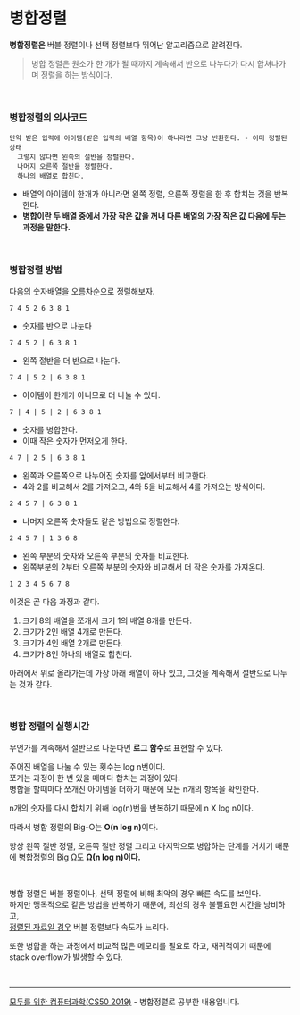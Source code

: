 # 병합정렬

<b>병합정렬은 </b>버블 정렬이나 선택 정렬보다 뛰어난 알고리즘으로 알려진다.

> 병합 정렬은 원소가 한 개가 될 때까지 계속해서 반으로 나누다가 다시 합쳐나가며 정렬을 하는 방식이다.

<br>

### 병합정렬의 의사코드

```
만약 받은 입력에 아이템(받은 입력의 배열 항목)이 하나라면 그냥 반환한다. - 이미 정렬된 상태
  그렇지 않다면 왼쪽의 절반을 정렬한다.
  나머지 오른쪽 절반을 정렬한다.
  하나의 배열로 합친다.
```

- 배열의 아이템이 한개가 아니라면 왼쪽 정렬, 오른쪽 정렬을 한 후 합치는 것을 반복한다.
- <b>병합이란 두 배열 중에서 가장 작은 값을 꺼내 다른 배열의 가장 작은 값 다음에 두는 과정을 말한다.</b>

<br>

### 병합정렬 방법

다음의 숫자배열을 오름차순으로 정렬해보자.

```
7 4 5 2 6 3 8 1
```

- 숫자를 반으로 나눈다

```
7 4 5 2 | 6 3 8 1
```

- 왼쪽 절반을 더 반으로 나눈다.

```
7 4 | 5 2 | 6 3 8 1
```

- 아이템이 한개가 아니므로 더 나눌 수 있다.

```
7 | 4 | 5 | 2 | 6 3 8 1
```

- 숫자를 병합한다.
- 이때 작은 숫자가 먼저오게 한다.

```
4 7 | 2 5 | 6 3 8 1
```

- 왼쪽과 오른쪽으로 나누어진 숫자를 앞에서부터 비교한다.
- 4와 2를 비교해서 2를 가져오고, 4와 5을 비교해서 4를 가져오는 방식이다.

```
2 4 5 7 | 6 3 8 1
```

- 나머지 오른쪽 숫자들도 같은 방법으로 정렬한다.

```
2 4 5 7 | 1 3 6 8
```

- 왼쪽 부분의 숫자와 오른쪽 부분의 숫자를 비교한다.
- 왼쪽부분의 2부터 오른쪽 부분의 숫자와 비교해서 더 작은 숫자를 가져온다.

```
1 2 3 4 5 6 7 8
```

이것은 곧 다음 과정과 같다.

1. 크기 8의 배열을 쪼개서 크기 1의 배열 8개를 만든다.
2. 크기가 2인 배열 4개로 만든다.
3. 크기가 4인 배열 2개로 만든다.
4. 크기가 8인 하나의 배열로 합친다.

아래에서 위로 올라가는데 가장 아래 배열이 하나 있고, 그것을 계속해서 절반으로 나누는 것과 같다.

<br>

### 병합 정렬의 실행시간

무언가를 계속해서 절반으로 나눈다면 <b>로그 함수</b>로 표현할 수 있다.

주어진 배열을 나눌 수 있는 횟수는 log n번이다.<br>
쪼개는 과정이 한 번 있을 때마다 합치는 과정이 있다.<br>
병합을 할때마다 쪼개진 아이템을 더하기 때문에 모든 n개의 항목을 확인한다.<br>

n개의 숫자를 다시 합치기 위해 log(n)번을 반복하기 때문에
n X log n이다.

따라서 병합 정렬의 Big-O는 <b>O(n log n)</b>이다.<br>

항상 왼쪽 절반 정렬, 오른쪽 절반 정렬 그리고 마지막으로 병합하는 단계를 거치기 때문에 병합정렬의 Big Ω도 <b>Ω(n log n)이다.</b>

<br>

병합 정렬은 버블 정렬이나, 선택 정렬에 비해 최악의 경우
빠른 속도를 보인다.<br>
하지만 맹목적으로 같은 방법을 반복하기 때문에, 최선의 경우 불필요한 시간을 낭비하고,<br> <u>정렬된 자료일 경우</u> 버블 정렬보다 속도가 느리다.<br>

또한 병합을 하는 과정에서 비교적 많은 메모리를 필요로 하고, 재귀적이기 때문에 stack overflow가 발생할 수 있다.

<br>
<hr>
<a href="https://www.boostcourse.org/cs112">모두를 위한 컴퓨터과학(CS50 2019)</a> - 병합정렬로 공부한 내용입니다.
